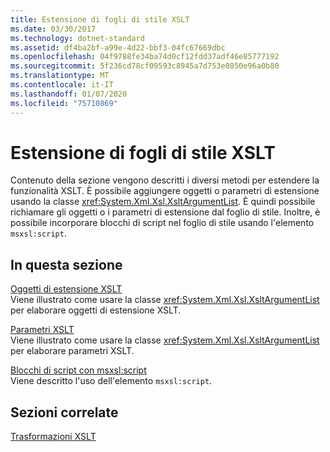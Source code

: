 ```yaml
---
title: Estensione di fogli di stile XSLT
ms.date: 03/30/2017
ms.technology: dotnet-standard
ms.assetid: df4ba2bf-a99e-4d22-bbf3-04fc67669dbc
ms.openlocfilehash: 04f9788fe34ba74d0cf12fdd37adf46e85777192
ms.sourcegitcommit: 5f236cd78cf09593c8945a7d753e0850e96a0b80
ms.translationtype: MT
ms.contentlocale: it-IT
ms.lasthandoff: 01/07/2020
ms.locfileid: "75710869"
---
```

# <a name="extending-xslt-style-sheets"></a>Estensione di fogli di stile XSLT
Contenuto della sezione vengono descritti i diversi metodi per estendere la funzionalità XSLT. È possibile aggiungere oggetti o parametri di estensione usando la classe <xref:System.Xml.Xsl.XsltArgumentList>. È quindi possibile richiamare gli oggetti o i parametri di estensione dal foglio di stile. Inoltre, è possibile incorporare blocchi di script nel foglio di stile usando l'elemento `msxsl:script`.  
  
## <a name="in-this-section"></a>In questa sezione  
 [Oggetti di estensione XSLT](../../../../docs/standard/data/xml/xslt-extension-objects.md)  
 Viene illustrato come usare la classe <xref:System.Xml.Xsl.XsltArgumentList> per elaborare oggetti di estensione XSLT.  
  
 [Parametri XSLT](../../../../docs/standard/data/xml/xslt-parameters.md)  
 Viene illustrato come usare la classe <xref:System.Xml.Xsl.XsltArgumentList> per elaborare parametri XSLT.  
  
 [Blocchi di script con msxsl:script](../../../../docs/standard/data/xml/script-blocks-using-msxsl-script.md)  
 Viene descritto l'uso dell'elemento `msxsl:script`.  
  
## <a name="related-sections"></a>Sezioni correlate  
 [Trasformazioni XSLT](../../../../docs/standard/data/xml/xslt-transformations.md)
